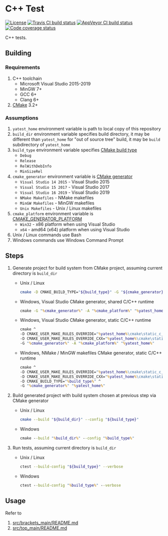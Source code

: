# C++ Test

[![License](https://img.shields.io/github/license/mabrarov/yatest)](https://github.com/mabrarov/yatest/tree/master/LICENSE)
[![Travis CI build status](https://travis-ci.org/mabrarov/yatest.svg?branch=master)](https://travis-ci.org/mabrarov/yatest)
[![AppVeyor CI build status](https://ci.appveyor.com/api/projects/status/u5b0i7897pmucqi0/branch/master?svg=true)](https://ci.appveyor.com/project/mabrarov/yatest/branch/master)
[![Code coverage status](https://codecov.io/gh/mabrarov/yatest/branch/master/graph/badge.svg)](https://codecov.io/gh/mabrarov/yatest/branch/master)

C++ tests.

## Building

### Requirements

1. C++ toolchain
   * Microsoft Visual Studio 2015-2019
   * MinGW 7+
   * GCC 6+
   * Clang 6+
1. [CMake](https://cmake.org/) 3.2+

### Assumptions

1. `yatest_home` environment variable is path to local copy of this repository
1. `build_dir` environment variable specifies build directory, 
   it may be different than `yatest_home` for "out of source tree" build, 
   it may be `build` subdirectory of `yatest_home`
1. `build_type` environment variable specifies [CMake build type](https://cmake.org/cmake/help/latest/variable/CMAKE_BUILD_TYPE.html)
   * `Debug`
   * `Release`
   * `RelWithDebInfo`
   * `MinSizeRel`
1. `cmake_generator` environment variable is [CMake generator](https://cmake.org/cmake/help/latest/manual/cmake-generators.7.html)
   * `Visual Studio 14 2015` - Visual Studio 2015
   * `Visual Studio 15 2017` - Visual Studio 2017
   * `Visual Studio 16 2019` - Visual Studio 2019
   * `NMake Makefiles` - NMake makefiles
   * `MinGW Makefiles` - MinGW makefiles
   * `Unix Makefiles` - Unix / Linux makefiles
1. `cmake_platform` environment variable is [CMAKE_GENERATOR_PLATFORM](https://cmake.org/cmake/help/latest/variable/CMAKE_GENERATOR_PLATFORM.html)
   * `Win32` - x86 platform when using Visual Studio
   * `x64` - amd64 (x64) platform when using Visual Studio
1. Unix / Linux commands use Bash
1. Windows commands use Windows Command Prompt

## Steps

1. Generate project for build system from CMake project, assuming current directory is `build_dir`

   * Unix / Linux

     ```bash
     cmake -D CMAKE_BUILD_TYPE="${build_type}" -G "${cmake_generator}" "${yatest_home}"
     ```

   * Windows, Visual Studio CMake generator, shared C/C++ runtime

     ```cmd
     cmake -G "%cmake_generator%" -A "%cmake_platform%" "%yatest_home%"
     ```

   * Windows, Visual Studio CMake generator, static C/C++ runtime

     ```cmd
     cmake ^
     -D CMAKE_USER_MAKE_RULES_OVERRIDE="%yatest_home%\cmake\static_c_runtime_overrides.cmake" ^
     -D CMAKE_USER_MAKE_RULES_OVERRIDE_CXX="%yatest_home%\cmake\static_cxx_runtime_overrides.cmake" ^
     -G "%cmake_generator%" -A "%cmake_platform%" "%yatest_home%"
     ```

   * Windows, NMake / MinGW makefiles CMake generator, static C/C++ runtime

     ```cmd
     cmake ^
     -D CMAKE_USER_MAKE_RULES_OVERRIDE="%yatest_home%\cmake\static_c_runtime_overrides.cmake" ^
     -D CMAKE_USER_MAKE_RULES_OVERRIDE_CXX="%yatest_home%\cmake\static_cxx_runtime_overrides.cmake" ^
     -D CMAKE_BUILD_TYPE="%build_type%" ^
     -G "%cmake_generator%" "%yatest_home%"
     ```

1. Build generated project with build system chosen at previous step via CMake generator

   * Unix / Linux

     ```bash
     cmake --build "${build_dir}" --config "${build_type}"
     ```

   * Windows

     ```cmd
     cmake --build "%build_dir%" --config "%build_type%"
     ```

1. Run tests, assuming current directory is `build_dir`

   * Unix / Linux

     ```bash
     ctest --build-config "${build_type}" --verbose
     ```

   * Windows

     ```cmd
     ctest --build-config "%build_type%" --verbose
     ```

## Usage

Refer to

1. [src/brackets_main/README.md](src/brackets_main/README.md)
1. [src/top_main/README.md](src/top_main/README.md)

